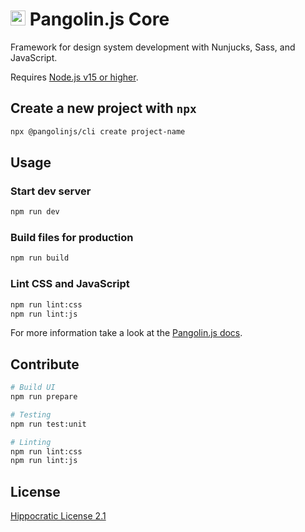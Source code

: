 # <img alt="" src="https://cdn.jsdelivr.net/gh/pangolinjs/brand@main/icon/icon.svg" width="24"> Pangolin.js Core

Framework for design system development with Nunjucks, Sass, and JavaScript.

Requires [Node.js v15 or higher](https://nodejs.org).

## Create a new project with `npx`

```bash
npx @pangolinjs/cli create project-name
```

## Usage

### Start dev server

```bash
npm run dev
```

### Build files for production

```bash
npm run build
```

### Lint CSS and JavaScript

```bash
npm run lint:css
npm run lint:js
```

For more information take a look at the [Pangolin.js docs](https://pangolinjs.org).

## Contribute

```bash
# Build UI
npm run prepare

# Testing
npm run test:unit

# Linting
npm run lint:css
npm run lint:js
```

## License

[Hippocratic License 2.1](https://firstdonoharm.dev)
